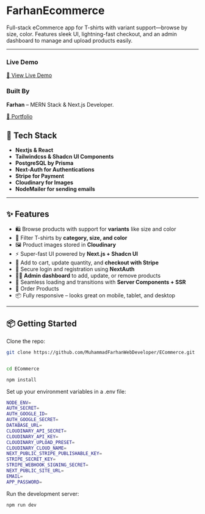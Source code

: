 # FarhanEcommerce

Full-stack eCommerce app for T-shirts with variant support—browse by size, color. Features sleek UI, lightning-fast checkout, and an admin dashboard to manage and upload products easily.

---

### Live Demo

[🔗 View Live Demo](https://farhanecommerce.vercel.app)


### Built By
**Farhan** – MERN Stack & Next.js Developer. 

[🔗 Portfolio](https://farhandev.vercel.app)

## 🚀 Tech Stack

- **Nextjs & React**
- **Tailwindcss & Shadcn UI Components**
- **PostgreSQL by Prisma**
- **Next-Auth for Authentications**
- **Stripe for Payment**
- **Cloudinary for Images**
- **NodeMailer for sending emails**
---

## ✨ Features

- 🛍️ Browse products with support for **variants** like size and color
- 🔎 Filter T-shirts by **category, size, and color**
- 🖼️ Product images stored in **Cloudinary**
- ⚡ Super-fast UI powered by **Next.js + Shadcn UI**
- 🛒 Add to cart, update quantity, and **checkout with Stripe**
- 🔐 Secure login and registration using **NextAuth**
- 🧑‍💼 **Admin dashboard** to add, update, or remove products
- 🔄 Seamless loading and transitions with **Server Components + SSR**
- 🧾 Order Products
- 📦 Fully responsive – looks great on mobile, tablet, and desktop

---


## 📦 Getting Started

Clone the repo:

```bash
git clone https://github.com/MuhammadFarhanWebDeveloper/ECommerce.git


cd ECommerce
```

```bash
npm install
```

Set up your environment variables in a .env file:
```bash
NODE_ENV=
AUTH_SECRET=
AUTH_GOOGLE_ID=
AUTH_GOOGLE_SECRET=
DATABASE_URL=
CLOUDINARY_API_SECRET=
CLOUDINARY_API_KEY=
CLOUDINARY_UPLOAD_PRESET=
CLOUDINARY_CLOUD_NAME=
NEXT_PUBLIC_STRIPE_PUBLISHABLE_KEY=
STRIPE_SECRET_KEY=
STRIPE_WEBHOOK_SIGNING_SECRET=
NEXT_PUBLIC_SITE_URL=
EMAIL=
APP_PASSWORD=
```
Run the development server:

```bash
npm run dev
```
